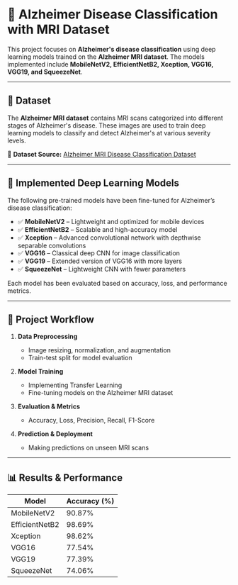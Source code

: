 # 🧠 Alzheimer Disease Classification with MRI Dataset

This project focuses on **Alzheimer's disease classification** using deep learning models trained on the **Alzheimer MRI dataset**. The models implemented include **MobileNetV2, EfficientNetB2, Xception, VGG16, VGG19, and SqueezeNet**.

---

## 📂 Dataset
The **Alzheimer MRI dataset** contains MRI scans categorized into different stages of Alzheimer's disease. These images are used to train deep learning models to classify and detect Alzheimer's at various severity levels.

🔗 **Dataset Source:** [Alzheimer MRI Disease Classification Dataset](https://www.kaggle.com/datasets/borhanitrash/alzheimer-mri-disease-classification-dataset)

---

## 🧠 Implemented Deep Learning Models
The following pre-trained models have been fine-tuned for Alzheimer’s disease classification:

- ✅ **MobileNetV2** – Lightweight and optimized for mobile devices  
- ✅ **EfficientNetB2** – Scalable and high-accuracy model  
- ✅ **Xception** – Advanced convolutional network with depthwise separable convolutions  
- ✅ **VGG16** – Classical deep CNN for image classification  
- ✅ **VGG19** – Extended version of VGG16 with more layers  
- ✅ **SqueezeNet** – Lightweight CNN with fewer parameters  

Each model has been evaluated based on accuracy, loss, and performance metrics.

---

## 🚀 Project Workflow
1. **Data Preprocessing**  
   - Image resizing, normalization, and augmentation  
   - Train-test split for model evaluation  

2. **Model Training**  
   - Implementing Transfer Learning  
   - Fine-tuning models on the Alzheimer MRI dataset  

3. **Evaluation & Metrics**  
   - Accuracy, Loss, Precision, Recall, F1-Score  

4. **Prediction & Deployment**  
   - Making predictions on unseen MRI scans  

---

## 📊 Results & Performance
| Model           | Accuracy (%) |
|----------------|-------------|
| MobileNetV2    | 90.87%       |
| EfficientNetB2 | 98.69%       |
| Xception       | 98.62%       |
| VGG16          | 77.54%       |
| VGG19          | 77.39%       |
| SqueezeNet     | 74.06%       |